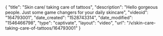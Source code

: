 {
    "title": "Skin care\/ taking care of tattoos",
    "description": "Hello gorgeous people. Just some game changers for your daily skincare",
    "videoid": "164793001",
    "date_created": "1528743314",
    "date_modified": "1546466798",
    "type": "captivate",
    "layout": "video",
    "url": "\/v\/skin-care-taking-care-of-tattoos\/164793001"
}